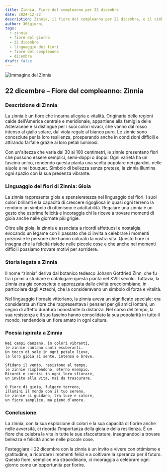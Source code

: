 ```yaml
---
title: Zinnia, Fiore del compleanno per 22 dicembre
date: 2024-12-22
description: Zinnia, il fiore del compleanno per 22 dicembre, è il simbolo di Gioia. Scopri il suo significato unico, le storie affascinanti e la poesia che celebra la sua bellezza.
author: 365giorni
tags:
  - zinnia
  - fiore del giorno
  - 22 dicembre
  - linguaggio dei fiori
  - fiore del compleanno
  - dicembre
draft: false
---
```


![Immagine del Zinnia](https://cdn.pixabay.com/photo/2017/09/28/15/27/dream-park-2795924_1280.jpg)


## 22 dicembre – Fiore del compleanno: Zinnia

### Descrizione di Zinnia

La zinnia è un fiore che incarna allegria e vitalità. Originaria delle regioni calde dell'America centrale e meridionale, appartiene alla famiglia delle Asteraceae e si distingue per i suoi colori vivaci, che vanno dal rosso intenso al giallo solare, dal viola regale al bianco puro. Le zinnie sono conosciute per la loro resilienza, prosperando anche in condizioni difficili e attirando farfalle grazie ai loro petali luminosi.

Con un'altezza che varia dai 30 ai 100 centimetri, le zinnie presentano fiori che possono essere semplici, semi-doppi o doppi. Ogni varietà ha un fascino unico, rendendo questa pianta una scelta popolare nei giardini, nelle aiuole e nei bouquet. Simbolo di bellezza senza pretese, la zinnia illumina ogni spazio con la sua presenza vibrante.

### Linguaggio dei fiori di Zinnia: Gioia

La zinnia rappresenta gioia e spensieratezza nel linguaggio dei fiori. I suoi colori brillanti e la capacità di crescere rigogliosa in quasi ogni terreno la rendono un simbolo di ottimismo e adattabilità. Regalare una zinnia è un gesto che esprime felicità e incoraggia chi la riceve a trovare momenti di gioia anche nelle giornate più grigie.

Oltre alla gioia, la zinnia è associata a ricordi affettuosi e nostalgia, evocando un legame con il passato che ci invita a celebrare i momenti preziosi e le persone che hanno colorato la nostra vita. Questo fiore ci insegna che la felicità risiede nelle piccole cose e che anche nei momenti difficili possiamo trovare motivi per sorridere.

### Storia legata a Zinnia

Il nome “zinnia” deriva dal botanico tedesco Johann Gottfried Zinn, che fu tra i primi a studiare e catalogare questa pianta nel XVIII secolo. Tuttavia, la zinnia era già conosciuta e apprezzata dalle civiltà precolombiane, in particolare dagli Aztechi, che la consideravano un simbolo di forza e vitalità.

Nel linguaggio floreale vittoriano, la zinnia aveva un significato speciale: era considerata un fiore che rappresentava i pensieri per gli amici lontani, un segno di affetto duraturo nonostante la distanza. Nel corso del tempo, la sua resistenza e il suo fascino hanno consolidato la sua popolarità in tutto il mondo, rendendola un fiore amato in ogni cultura.

### Poesia ispirata a Zinnia

```
Nei campi danzano, in colori vibranti,  
le zinnie cantano canti esuberanti.  
Un tocco di sole in ogni petalo lieve,  
la loro gioia si sente, intensa e breve.  

Sfidano il vento, resistono al tempo,  
le zinnie risplendono, eterno esempio.  
Ricordi e sorrisi in ogni loro sfiorare,  
un invito alla vita, mai da trascurare.  

O fiore di gioia, fulgore terreno,  
illumini il mondo con il tuo sereno.  
Le zinnie ci guidano, tra luce e calore,  
un fiore semplice, ma pieno d’amore.  
```

### Conclusione

La zinnia, con la sua esplosione di colori e la sua capacità di fiorire anche nelle avversità, ci ricorda l'importanza della gioia e della resilienza. È un fiore che celebra la vita in tutte le sue sfaccettature, insegnandoci a trovare bellezza e felicità anche nelle piccole cose.

Festeggiare il 22 dicembre con la zinnia è un invito a vivere con ottimismo e gratitudine, a ricordare i momenti felici e a coltivare la speranza per il futuro. Questo fiore, semplice ma straordinario, ci incoraggia a celebrare ogni giorno come un'opportunità per fiorire.